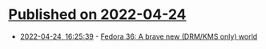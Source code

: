 # [Published on 2022-04-24](index.md)

* [2022-04-24, 16:25:39](https://news.ycombinator.com/item?id=31145583) - [Fedora 36: A brave new (DRM/KMS only) world](https://blog.dowhile0.org/2022/04/22/fedora-36-a-brave-new-drm-kms-only-world/)
